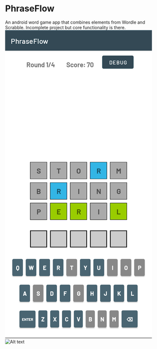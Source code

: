 # PhraseFlow
An android word game app that combines elements from Wordle and Scrabble. Incomplete project but core functionality is there.
![Alt text](Screenshot1.png?raw=true "Screenshot 1")
![Alt text](Screnhot2.png?raw=true "Screenshot 2")